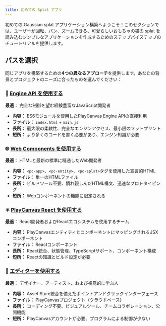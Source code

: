 ```yaml
---
title: 初めての Splat アプリ
---
```


初めての Gaussian splat アプリケーション構築へようこそ！このセクションでは、ユーザーが回転、パン、ズームできる、可愛らしいおもちゃの猫の splat を読み込むシンプルなアプリケーションを作成するためのステップバイステップのチュートリアルを提供します。

## パスを選択

同じアプリを構築するための**4つの異なるアプローチ**を提供します。あなたの背景とプロジェクトのニーズに合ったものを選んでください：

### 🔧 [Engine API を使用する](./engine)

**最適：** 完全な制御を望む経験豊富なJavaScript開発者

- **内容：** ES6モジュールを使用したPlayCanvas Engine APIの直接利用
- **ファイル：** `index.html` + `main.js`
- **長所：** 最大限の柔軟性、完全なエンジンアクセス、最小限のフットプリント
- **短所：** より多くのコードを書く必要があり、エンジン知識が必要

### 🌐 [Web Components を使用する](./web-components)

**最適：** HTMLと最新の標準に精通したWeb開発者

- **内容：** `<pc-app>`、`<pc-entity>`、`<pc-splat>`タグを使用した宣言的HTML
- **ファイル：** 単一のHTMLファイル
- **長所：** ビルドツール不要、慣れ親しんだHTML構文、迅速なプロトタイピング
- **短所：** Webコンポーネントの機能に限定される

### ⚛️ [PlayCanvas React を使用する](./react)

**最適：** React開発者およびReactエコシステムを使用するチーム

- **内容：** PlayCanvasエンティティとコンポーネントにマッピングされるJSXコンポーネント
- **ファイル：** Reactコンポーネント
- **長所：** React統合、状態管理、TypeScriptサポート、コンポーネント構成
- **短所：** Reactの知識とビルド設定が必要

### 🎨 [エディターを使用する](./editor)

**最適：** デザイナー、アーティスト、および視覚的に学ぶ人

- **内容：** Asset Store統合を備えたポイントアンドクリックインターフェース
- **ファイル：** PlayCanvasプロジェクト（クラウドベース）
- **長所：** コーディング不要、ビジュアルツール、チームコラボレーション、公開機能
- **短所：** PlayCanvasアカウントが必要、プログラムによる制御が少ない
